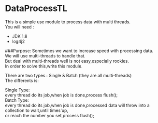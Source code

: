 # DataProcessTL
This is a simple use module to process data with multi threads.<br/>
You will need :<br/>
  * JDK 1.8
  * log4j2
  
###Purpose:
  Sometimes we want to increase speed with processing data. We will use multi-threads to handle that.<br/>
  But deal with multi-threads well is not easy,especially rookies.<br/>
  In order to solve this,write this module.<br/>
  
  There are two types : Single & Batch (they are all multi-threads)<br/>
  The differents is: <br/>
  <p>
  Single Type:<br/>
    every thread do its job,when job is done,process flush();<br/>
  Batch Type:<br/>
    every thread do its job,when job is done,processed data will throw into a collection to wait,until times'up,<br/>
    or reach the number you set,process flush();<br/>
  </p>
